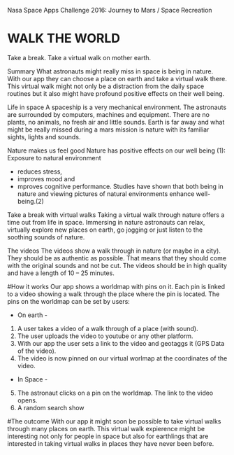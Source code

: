 Nasa Space Apps Challenge 2016: Journey to Mars / Space Recreation

# WALK THE WORLD
Take a break. Take a virtual walk on mother earth. 
 
Summary
What astronauts might really miss in space is being in nature. With our app they can choose a place on earth and take a virtual walk there. This virtual walk might not only be a distraction from the daily space routines but it also might have profound positive effects on their well being. 

Life in space
A spaceship is a very mechanical environment. The astronauts are surrounded by computers, machines and equipment. There are no plants, no animals, no fresh air and little sounds. Earth is far away and what might be really missed during a mars mission is nature with its familiar sights, lights and sounds. 

Nature makes us feel good
Nature has positive effects on our well being (1): 
Exposure to natural environment 
- reduces stress, 
- improves mood and 
- mproves cognitive performance. 
Studies have shown that both being in nature and viewing pictures of natural environments enhance well-being.(2)

Take a break with virtual walks
Taking a virtual walk through nature offers a time out from life in space. Immersing in nature astronauts can relax, virtually explore new places on earth, go jogging or just listen to the soothing sounds of nature. 

The videos
The videos show a walk through in nature (or maybe in a city). They should be as authentic as possible. That means that they should come with the original sounds and not be cut. The videos should be in high quality and have a length of 10 – 25 minutes.

#How it works
Our app shows a worldmap with pins on it. Each pin is linked to a video showing a walk through the place where the pin is located. 
The pins on the worldmap can be set by users: 

- On earth -
1. A user takes a video of a walk through of a place (with sound).
2. The user uploads the video to youtube or any other platform. 
3. With our app the user sets a link to the video and geotaggs it (GPS Data of the video).
4. The video is now pinned on our virtual worlmap at the coordinates of the video.

- In Space -
5. The astronaut clicks on a pin on the worldmap. The link to the video opens.
6. A random search show

#The outcome
With our app it might soon be possible to take virtual walks through many places on earth. 
This virtual walk expierence might be interesting not only for people in space but also for earthlings that are interested in taking virtual walks in places they have never been before. 
